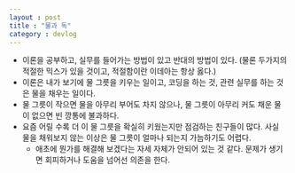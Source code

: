```yaml
---
layout : post
title : "물과 독"
category : devlog
---
```








- 이론을 공부하고, 실무를 들어가는 방법이 있고 반대의 방법이 있다. (물론 두가지의 적절한 믹스가 있을 것이고, 적절함이란 이데아는 항상 옳다.)
- 이론은 내가 보기에 물 그릇을 키우는 일이고, 코딩을 하는 것, 관련 실무를 하는 것은 물을 채우는 일이다.
- 물 그릇이 작으면 물을 아무리 부어도 차지 않으나,  물 그릇이 아무리 커도 채운 물이 없으면 빈 깡통에 불과하다.
- 요즘 어릴 수록 더 이 물 그릇을 확실히 키웠는지만 점검하는 친구들이 많다. 사실 물을 채워보지 않는 이상은 물 그릇이 얼마나 되는지 가늠하기도 어렵다.
  - 애초에 뭔가를 해결해 보겠다는 자세 자체가 안되어 있는 것 같다. 문제가 생기면 회피하거나 도움을 넘어선 의존을 한다.